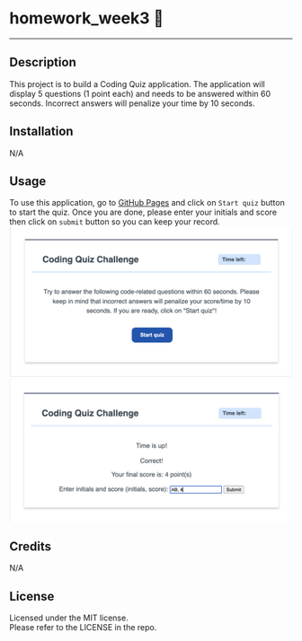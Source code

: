 # homework_week3  :book:
---
## Description
This project is to build a Coding Quiz application. The application will display 5 questions (1 point each) and needs to be answered within 60 seconds. Incorrect answers will penalize your time by 10 seconds.

## Installation
N/A

## Usage
To use this application, go to [GitHub Pages](https://yumikakido.github.io/homework_week4/) and click on `Start quiz` button to start the quiz. 
Once you are done, please enter your initials and score then click on `submit` button so you can keep your record.
![startQuiz](/assets/img/startQuiz.png) 
![initialsAndScore](/assets/img/initialsAndScore.png) 

## Credits
N/A

## License
Licensed under the MIT license. <br>Please refer to the LICENSE in the repo.
